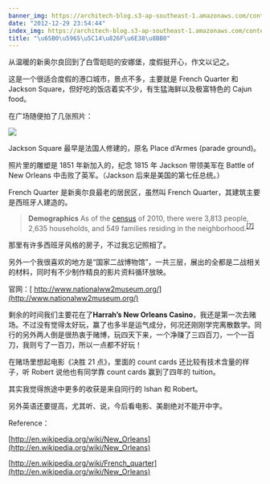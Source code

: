 ```yaml
---
banner_img: https://architech-blog.s3-ap-southeast-1.amazonaws.com/content/images/uploads/2012/12/R0015592.jpg
date: "2012-12-29 23:54:44"
index_img: https://architech-blog.s3-ap-southeast-1.amazonaws.com/content/images/uploads/2012/12/R0015592.jpg
title: "\u65B0\u5965\u5C14\u826F\u6E38\u8BB0"
---
```


从温暖的新奥尔良回到了白雪皑皑的安娜堡，度假挺开心，作文以记之。

这是一个很适合度假的港口城市，景点不多，主要就是 French Quarter 和 Jackson Square，但好吃的饭店着实不少，有生猛海鲜以及极富特色的 Cajun food。

在广场随便拍了几张照片：

![](https://architech-blog.s3-ap-southeast-1.amazonaws.com/content/images/uploads/2012/12/R0015597.jpg)

Jackson Square 最早是法国人修建的，原名 Place d’Armes (parade ground)。

照片里的雕塑是 1851 年新加入的，纪念 1815 年 Jackson 带领美军在 Battle of New Orleans 中击败了英军。（Jackson 后来是美国的第七任总统。）

French Quarter 是新奥尔良最老的居民区，虽然叫 French Quarter，其建筑主要是西班牙人建造的。

> **Demographics** As of the [census](http://en.wikipedia.org/wiki/Census "Census") of 2010, there were 3,813 people, 2,635 households, and 549 families residing in the neighborhood.<sup id="cite_ref-French_Quarter_Neighborhood_7-1">[[7]](http://en.wikipedia.org/wiki/French_quarter#cite_note-French_Quarter_Neighborhood-7)</sup>

那里有许多西班牙风格的房子，不过我忘记照相了。

另外一个我很喜欢的地方是“国家二战博物馆”，一共三层，展出的全都是二战相关的材料，同时有不少制作精良的影片资料循环放映。

官网：[ http://www.nationalww2museum.org/](http://www.nationalww2museum.org/)

剩余的时间我们主要花在了**Harrah’s New Orleans Casino**，我还是第一次去赌场。不过没有觉得太好玩，赢了也多半是运气成分，何况还刚刚学完离散数学。同行的另外两人倒是很热衷于赌博，玩四天下来，一个净赚了三四百刀，一个一百刀，我则亏了一百刀，所以一点都不好玩！

在赌场里想起电影《决胜 21 点》，里面的 count cards 还比较有技术含量的样子，听 Robert 说他也有同学靠 count cards 赢到了四年的 tuition。

其实我觉得旅途中更多的收获是来自同行的 Ishan 和 Robert。

另外英语还要提高，尤其听、说，今后看电影、美剧绝对不能开中字。

Reference：

[http://en.wikipedia.org/wiki/New_Orleans](http://en.wikipedia.org/wiki/New_Orleans)

[http://en.wikipedia.org/wiki/French_quarter](http://en.wikipedia.org/wiki/New_Orleans)
